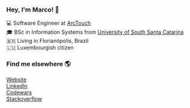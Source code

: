 ### Hey, I'm Marco! 👋

💻 Software Engineer at [ArcTouch](https://www.linkedin.com/company/arctouch/) <br>
🎓 BSc in Information Systems from [University of South Santa Catarina](https://www.linkedin.com/school/universidade-do-sul-de-santa-catarina/) <br>
🇧🇷 Living in Florianópolis, Brazil <br>
🇱🇺 Luxembourgish citizen

### Find me elsewhere 🌎

[Website](https://marcoamorim.com) <br>
[LinkedIn](https://www.linkedin.com/in/marcoamrm) <br>
[Codewars](https://www.codewars.com/users/marco-amorim) <br>
[Stackoverflow](https://stackoverflow.com/users/12823161/marco-amorim)
